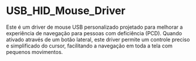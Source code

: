 # USB_HID_Mouse_Driver
Este é um driver de mouse USB personalizado projetado para melhorar a experiência de navegação para pessoas com deficiência (PCD). Quando ativado através de um botão lateral, este driver permite um controle preciso e simplificado do cursor, facilitando a navegação em toda a tela com pequenos movimentos.
